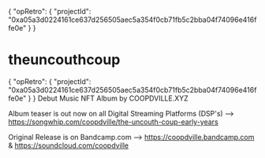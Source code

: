 {
  "opRetro": {
    "projectId": "0xa05a3d0224161ce637d256505aec5a354f0cb71fb5c2bba04f74096e416ffe0e"
  }
}
# theuncouthcoup
{
  "opRetro": {
    "projectId": "0xa05a3d0224161ce637d256505aec5a354f0cb71fb5c2bba04f74096e416ffe0e"
  }
}
Debut Music NFT Album by COOPDVILLE.XYZ

Album teaser is out now on all Digital Streaming Platforms (DSP's) --> https://songwhip.com/coopdville/the-uncouth-coup-early-years

Original Release is on Bandcamp.com --> https://coopdville.bandcamp.com & https://soundcloud.com/coopdville
